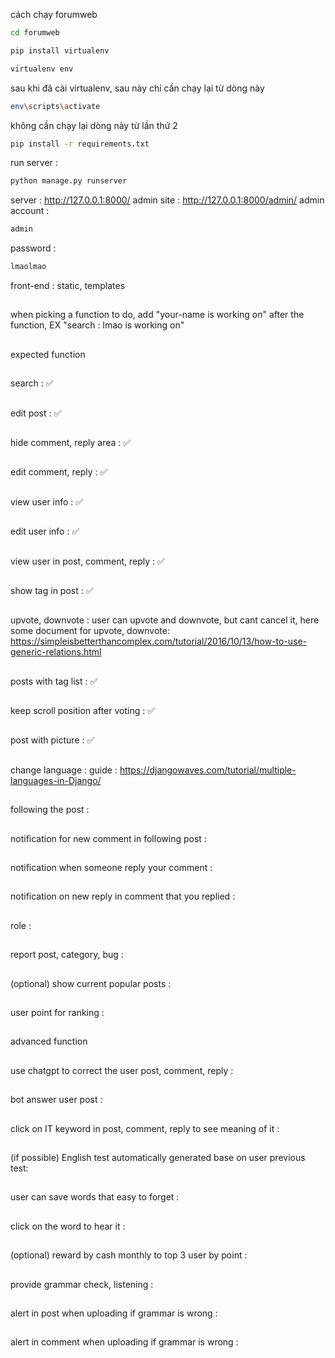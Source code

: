 cách chạy forumweb
```bash
cd forumweb
```

```bash
pip install virtualenv
```

```bash
virtualenv env
```

sau khi đã cài virtualenv, sau này chỉ cần chạy lại từ dòng này 

```bash
env\scripts\activate
```

không cần chạy lại dòng này từ lần thứ 2

```bash
pip install -r requirements.txt
```

run server : 
```bash
python manage.py runserver
```
server : http://127.0.0.1:8000/
admin site : http://127.0.0.1:8000/admin/ 
admin account : 
```bash
admin
```
password : 
```bash
lmaolmao
```
front-end : static, templates
##
when picking a function to do, add "your-name is working on" after the function, EX  "search : lmao is working on"
##
expected function
##
search : ✅
##
edit post : ✅
##
hide comment, reply area : ✅
##
edit comment, reply : ✅
##
view user info : ✅
##
edit user info : ✅
##
view user in post, comment, reply : ✅
##
show tag in post : ✅
##
upvote, downvote : user can upvote and downvote, but cant cancel it, 
here some document for upvote, downvote: https://simpleisbetterthancomplex.com/tutorial/2016/10/13/how-to-use-generic-relations.html
##
posts with tag list : ✅
##
keep scroll position after voting : ✅
##
post with picture : ✅
##
change language : guide : https://djangowaves.com/tutorial/multiple-languages-in-Django/
##
following the post :
##
notification for new comment in following post :
##
notification when someone reply your comment : 
##
notification on new reply in comment that you replied :
##
role : 
##
report post, category, bug :
##
(optional) show current popular posts :
##
user point for ranking :
##
advanced function 
##
use chatgpt to correct the user post, comment, reply :  
##
bot answer user post :
##
click on IT keyword in post, comment, reply to see meaning of it : 
##
(if possible) English test automatically generated base on user previous test:
##
user can save words that easy to forget : 
##
click on the word to hear it : 
##
(optional) reward by cash monthly to top 3 user by point :
##
provide grammar check, listening : 
##
alert in post when uploading if grammar is wrong : 
##
alert in comment when uploading if grammar is wrong : 
##
